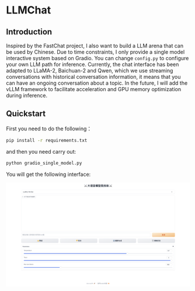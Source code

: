 # LLMChat

## Introduction
Inspired by the FastChat project, I also want to build a LLM arena that can be used by Chinese. Due to time constraints, I only provide a single model interactive system based on Gradio. You can change 
`config.py` to configure your own LLM path for inference. Currently, the chat interface has been adapted to LLaMA-2, Baichuan-2 and Qwen, which we use streaming conversations with historical conversation information, it means that you can have an ongoing conversation about a topic. In the future, I will add the vLLM framework to facilitate acceleration and GPU memory optimization during inference.

## Quickstart
First you need to do the following：
```bash
pip install -r requirements.txt
```
and then you need carry out:
```bash
python gradio_single_model.py
```
You will get the following interface:
<p>
    <img src="figures/demo.png" width="1000"/>
<p>
